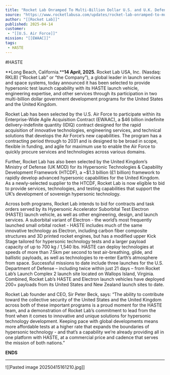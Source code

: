 ```yaml
---
title: "Rocket Lab Onramped To Multi-Billion Dollar U.S. and U.K. Defense Contracts To Expand Hypersonic Technology Development with HASTE"
source: "https://www.rocketlabusa.com/updates/rocket-lab-onramped-to-multi-billion-dollar-u-s-and-u-k-defense-contracts-to-expand-hypersonic-technology-development-with-haste/"
author: "[[Rocket Lab]]"
published: 2025-04-14
customer: 
 - "[[U.S. Air Force]]"
mission: "[[EWAAC]]"
tags:
 - HASTE
---
```

#HASTE

**Long Beach, California.****14 April, 2025.** Rocket Lab USA, Inc. (Nasdaq: RKLB) (“Rocket Lab” or “the Company”), a global leader in launch services and space systems, today announced it has been selected to provide hypersonic test launch capability with its HASTE launch vehicle, engineering expertise, and other services through its participation in two multi-billion dollar government development programs for the United States and the United Kingdom.

Rocket Lab has been selected by the U.S. Air Force to participate within its Enterprise-Wide Agile Acquisition Contract (EWAAC), a $46 billion indefinite delivery-indefinite quantity (IDIQ) contract designed for the rapid acquisition of innovative technologies, engineering services, and technical solutions that develops the Air Force’s new capabilities. The program has a contracting period through to 2031 and is designed to be broad in scope, flexible in funding, and agile for maximum use to enable the Air Force to quickly procure services and technologies across various domains.

Further, Rocket Lab has also been selected by the United Kingdom’s Ministry of Defense (UK MOD) for its Hypersonic Technologies & Capability Development Framework (HTCDF), a ~$1.3 billion (£1 billion) framework to rapidly develop advanced hypersonic capabilities for the United Kingdom. As a newly-selected supplier to the HTCDF, Rocket Lab is now eligible to bid to provide services, technologies, and testing capabilities that support the UK’s development of sovereign hypersonic technology.

Across both programs, Rocket Lab intends to bid for contracts and task orders served by its Hypersonic Accelerator Suborbital Test Electron (HASTE) launch vehicle, as well as other engineering, design, and launch services. A suborbital variant of Electron - the world’s most frequently launched small orbital rocket - HASTE includes much of the same innovative technology as Electron, including carbon fiber composite structures and 3D printed rocket engines, but has a modified upper Kick Stage tailored for hypersonic technology tests and a larger payload capacity of up to 700 kg / 1,540 lbs. HASTE can deploy technologies at speeds of more than 7.5km per second to test air-breathing, glide, and ballistic payloads, as well as technologies to re-enter Earth’s atmosphere from space. Successful missions to date include three launches for the U.S. Department of Defense – including twice within just 21 days – from Rocket Lab’s Launch Complex 2 launch site located on Wallops Island, Virginia. Combined, Rocket Lab’s HASTE and Electron launch vehicles have deployed 200+ payloads from its United States and New Zealand launch sites to date.

Rocket Lab founder and CEO, Sir Peter Beck, says: “The ability to contribute toward the collective security of the United States and the United Kingdom across both of these important programs is a proud moment for the HASTE team, and a demonstration of Rocket Lab’s commitment to lead from the front when it comes to innovative and unique solutions for hypersonic technology development. Keeping pace with global developments means more affordable tests at a higher rate that expands the boundaries of hypersonic technology - and that’s a capability we’re already providing all in one platform with HASTE, at a commercial price and cadence that serves the mission of both nations.”

**ENDS**

---

![[Pasted image 20250415161210.jpg]]
